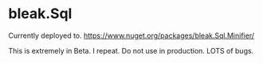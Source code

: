 # bleak.Sql

Currently deployed to. https://www.nuget.org/packages/bleak.Sql.Minifier/

This is extremely in Beta. I repeat. Do not use in production. LOTS of bugs.
